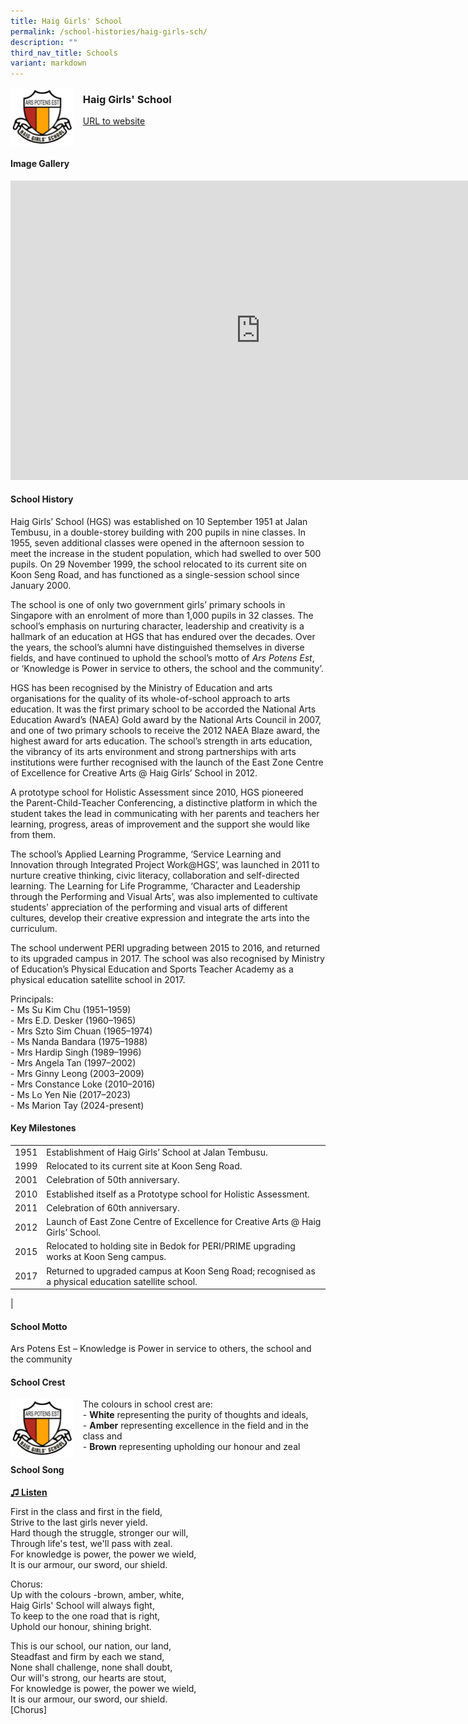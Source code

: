 ```yaml
---
title: Haig Girls' School
permalink: /school-histories/haig-girls-sch/
description: ""
third_nav_title: Schools
variant: markdown
---
```

<img align="left" style="width:20%;margin-right:15px;" src="/images/haiggirls1.png">

### **Haig Girls' School**
[URL to website](https://haiggirls.moe.edu.sg/) 

<br clear="left">

#### **Image Gallery**
<iframe src="https://docs.google.com/presentation/d/e/2PACX-1vT-VHIRkO2A6DBRWfMUsnKx3Le2Vb1gz3P_pmuBCZeTZsDlzLdLwCxVJxSqWbmtUHt-_8nN_x2CLwOv/embed?start=false&amp;loop=true&amp;delayms=5000" frameborder="0" width="800" height="479" allowfullscreen="true"></iframe>


#### **School History**
Haig Girls’ School (HGS) was established on 10 September 1951 at Jalan Tembusu, in a double-storey building with 200 pupils in nine classes. In 1955, seven additional classes were opened in the afternoon session to meet the increase in the student population, which had swelled to over 500 pupils. On 29 November 1999, the school relocated to its current site on Koon Seng Road, and has functioned as a single-session school since January 2000.&nbsp;

The school is one of only two government girls’ primary schools in Singapore with an enrolment of more than 1,000 pupils in 32 classes.&nbsp;The school’s&nbsp;emphasis on nurturing character, leadership and creativity is a hallmark of an education at HGS that has endured over the decades. Over the years, the school’s alumni have distinguished themselves in diverse fields, and have continued to uphold the school’s motto of&nbsp;_Ars Potens Est_, or ‘Knowledge is Power in service to others, the school and the community’.

HGS has been recognised by the Ministry of Education and arts organisations for the quality of its whole-of-school approach to arts education. It was the first primary school to be accorded the National Arts Education Award’s (NAEA) Gold award by the National Arts Council in 2007, and one of two primary schools to receive the 2012 NAEA Blaze award, the highest award for arts education. The school’s strength in arts education, the vibrancy of its arts environment and strong partnerships with arts institutions were further recognised with the launch of the&nbsp;East Zone Centre of Excellence for Creative Arts @ Haig Girls’ School&nbsp;in 2012.

A prototype school for&nbsp;Holistic Assessment&nbsp;since 2010, HGS pioneered the&nbsp;Parent-Child-Teacher Conferencing, a distinctive platform in which the student takes the lead in communicating with her parents and teachers her learning, progress, areas of improvement and the support she would like from them.&nbsp;

The school’s&nbsp;Applied Learning Programme, ‘Service Learning and Innovation through&nbsp;Integrated Project Work@HGS’,&nbsp;was launched in 2011 to nurture creative thinking, civic literacy, collaboration and self-directed learning. The&nbsp;Learning for Life Programme, ‘Character and Leadership through the Performing and Visual Arts’,&nbsp;was also implemented to&nbsp;cultivate students’ appreciation of the performing and visual arts of different cultures, develop their creative expression and integrate the arts into the curriculum.

The school underwent PERI upgrading between 2015 to 2016, and returned to its upgraded campus in 2017. The school was also recognised by Ministry of Education’s Physical Education and Sports Teacher Academy as a physical education satellite school in 2017.

Principals:<br>
\- Ms Su Kim Chu (1951–1959)<br>
\- Mrs E.D. Desker (1960–1965)<br>
\- Mrs Szto Sim Chuan (1965–1974)<br>
\- Ms Nanda Bandara (1975–1988)<br>
\- Mrs Hardip Singh (1989–1996)<br>
\- Mrs Angela Tan (1997–2002)<br>
\- Mrs Ginny Leong (2003–2009)<br>
\- Mrs Constance Loke (2010–2016)<br>
\- Ms Lo Yen Nie (2017–2023)<br>
\- Ms Marion Tay (2024-present)

#### **Key Milestones**

|  |  |
|:---:|---|
| 1951 | Establishment of Haig Girls’ School at Jalan Tembusu. |
| 1999 | Relocated to its current site at Koon Seng Road. |
| 2001 | Celebration of 50th anniversary. |
| 2010 | Established itself as a Prototype school for Holistic Assessment. |
| 2011 | Celebration of 60th anniversary. |
| 2012 | Launch of East Zone Centre of Excellence for Creative Arts @ Haig Girls’ School. |
| 2015 | Relocated to holding site in Bedok for PERI/PRIME upgrading works at Koon Seng campus. |
| 2017 | Returned to upgraded campus at Koon Seng Road; recognised as a physical education satellite school. |
|

#### **School Motto**
Ars Potens Est&nbsp;–&nbsp;Knowledge is Power in service to others, the school and the community

#### **School Crest**
<img align="left" style="width:20%;margin-right:15px;" src="/images/haiggirls1.png">

The colours in school crest are:<br>
\- **White**&nbsp;representing the&nbsp;purity of thoughts and ideals,<br>
\- **Amber**&nbsp;representing&nbsp;excellence in the field and in the class and<br>
\- **Brown**&nbsp;representing&nbsp;upholding our honour and zeal

#### **School Song**
<a target="\_blank" href="https://drive.google.com/file/d/1tYfvl16MA_vF2qbHHvG8Cz6GhM7mqArw/view?usp=share_link">**♫ Listen**</a> 

First in the class and first in the field,<br>
Strive to the last girls never yield.<br>
Hard though the struggle, stronger our will,<br>
Through life's test, we'll pass with zeal.<br>
For knowledge is power, the power we wield,<br>
It is our armour, our sword, our shield.

Chorus:<br>
Up with the colours -brown, amber, white,<br>
Haig Girls' School will always fight,<br>
To keep to the one road that is right,<br>
Uphold our honour, shining bright.

This is our school, our nation, our land,<br>
Steadfast and firm by each we stand,<br>
None shall challenge, none shall doubt,<br>
Our will's strong, our hearts are stout,<br>
For knowledge is power, the power we wield,<br>
It is our armour, our sword, our shield.<br>
\[Chorus\]